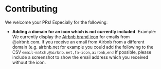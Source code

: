 # Contributing

We welcome your PRs! Especially for the following:

- **Adding a domain for an icon which is not currently included**.
  Example: We currently display the [Airbnb brand icon](https://fontawesome.com/icons/airbnb?s=brands) for emails from @airbnb.com.
  If you receive an email from Airbnb from a different domain (e.g. airbnb.net for example you could add the following to the CSV
  `email-match,@airbnb.net,fa-icon,airbnb,end`
  If possible, please include a screenshot to show the email address which you received without the icon.
